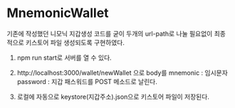 # MnemonicWallet

기존에 작성했던 니모닉 지갑생성 코드를 굳이 두개의 url-path로 나눌 필요없이 최종적으로 키스토어 파일 생성되도록 구현하였다.

1. npm run start로 서버를 열 수 있다.

2. http://localhost:3000/wallet/newWallet 으로 body를 mnemonic : 임시문자 password : 지갑 패스워드를 POST 메소드로 날린다.

3. 로컬에 자동으로 keystore(지갑주소).json으로 키스토어 파일이 저장된다.
